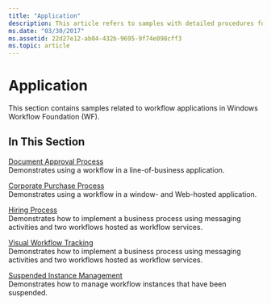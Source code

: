 ```yaml
---
title: "Application"
description: This article refers to samples with detailed procedures for workflow applications in Windows Workflow Foundation.
ms.date: "03/30/2017"
ms.assetid: 22d27e12-ab04-432b-9695-9f74e098cff3
ms.topic: article
---
```

# Application

This section contains samples related to workflow applications in Windows Workflow Foundation (WF).  
  
## In This Section  

 [Document Approval Process](document-approval-process.md)  
 Demonstrates using a workflow in a line-of-business application.  
  
 [Corporate Purchase Process](corporate-purchase-process.md)  
 Demonstrates using a workflow in a window- and Web-hosted application.  
  
 [Hiring Process](hiring-process.md)  
 Demonstrates how to implement a business process using messaging activities and two workflows hosted as workflow services.  
  
 [Visual Workflow Tracking](visual-workflow-tracking.md)  
 Demonstrates how to implement a business process using messaging activities and two workflows hosted as workflow services.  
  
 [Suspended Instance Management](suspended-instance-management.md)  
 Demonstrates how to manage workflow instances that have been suspended.
